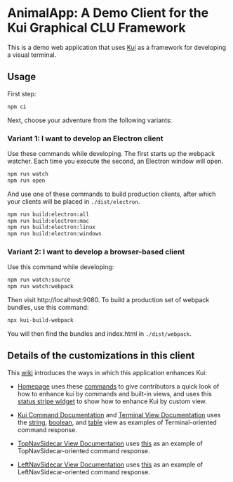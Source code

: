 # AnimalApp: A Demo Client for the Kui Graphical CLU Framework

This is a demo web application that uses
[Kui](https://github.com/kubernetes-sigs/kui) as a framework for
developing a visual terminal.

## Usage

First step:

```sh
npm ci
```

Next, choose your adventure from the following variants:

### Variant 1: I want to develop an Electron client

Use these commands while developing. The first starts up the webpack
watcher. Each time you execute the second, an Electron window will
open.

```sh
npm run watch
npm run open
```

And use one of these commands to build production clients, after which
your clients will be placed in `./dist/electron`.

```sh
npm run build:electron:all
npm run build:electron:mac
npm run build:electron:linux
npm run build:electron:windows
```

### Variant 2: I want to develop a browser-based client

Use this command while developing:

```sh
npm run watch:source
npm run watch:webpack
```

Then visit http://localhost:9080. To build a production set of webpack
bundles, use this command:

```sh
npx kui-build-webpack
```

You will then find the bundles and index.html in `./dist/webpack`.

## Details of the customizations in this client

This [wiki](https://github.com/IBM/kui/wiki) introduces the ways in
which this application enhances Kui:

- [Homepage](https://github.com/IBM/kui/wiki#approaches-for-enhancing-kui) uses these [commands](https://github.com/IBM/kui/tree/master/docs/example/AnimalApp/plugins/plugin-example/src/commands) to give contributors a quick look of how to enhance kui by commands and built-in views, and uses this [status stripe widget](https://github.com/IBM/kui/tree/master/docs/example/AnimalApp/plugins/plugin-example/src/view/CatDogWidget.tsx) to show how to enhance Kui by custom view.

- [Kui Command Documentation](https://github.com/IBM/kui/wiki/1.-Commands) and [Terminal View Documentation](https://github.com/IBM/kui/wiki/2a.-Terminal-View) uses the [string](https://github.com/IBM/kui/tree/master/docs/example/AnimalApp/plugins/plugin-example/src/view/string), [boolean](https://github.com/IBM/kui/tree/master/docs/example/AnimalApp/plugins/plugin-example/src/view/boolean), and [table](https://github.com/IBM/kui/tree/master/docs/example/AnimalApp/plugins/plugin-example/src/view/table) view as examples of Terminal-oriented command response.

- [TopNavSidecar View Documentation](https://github.com/IBM/kui/wiki/2b.-TopNavSidecar-View) uses [this](https://github.com/IBM/kui/tree/master/docs/example/AnimalApp/plugins/plugin-example/src/view/mmr-example.ts) as an example of TopNavSidecar-oriented command response.

- [LeftNavSidecar View Documentation](https://github.com/IBM/kui/wiki/2c.-LeftNavSidecar-View) uses [this](https://github.com/IBM/kui/tree/master/docs/example/AnimalApp/plugins/plugin-example/src/view/nav-example.ts) as an example of LeftNavSidecar-oriented command response.
